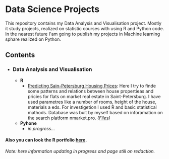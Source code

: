 # Data Science Projects

This repository contains my Data Analysis and Visualisation project. Mostly it study projects, realized on statistic courses with using R and Python code. In the nearest future I'am going to publish my projects in Machine learning sphare realized on Python. 

## Contents

- ### Data Analysis and Visualisation
	- __R__ 
   		 - [Predicting Sain-Petersburg Housing Prices](http://rpubs.com/snegnik/flat_price_spb): Here I try to finde some patterns and relations between house propertieas and pricies for flats on market real estate in Saint-Petersburg. I have used parametres like a number of rooms, height of the house, materials a eds. For investigetion I used R and basic statistical mathods. Database was buit by myself based on inforamation on the search platform nmarket.pro. [_(Files)_](https://github.com/snegnik/Data-projects/tree/master/Real%20Estate%20Price%20Analysis%20(NMarket%20Data))
	- __Pyhone__
		- _in progress..._

#### Also you can look the R portfolio [here](http://rpubs.com/snegnik/).

_Note: here information updating in progress and page still on redaction._
